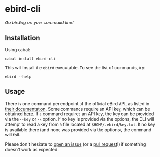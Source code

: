 # ebird-cli

*Go birding on your command line!*

## Installation

Using cabal:

```
cabal install ebird-cli
```

This will install the `ebird` executable. To see the list of commands, try:

```
ebird --help
```

## Usage

There is one command per endpoint of the official eBird API, as listed in [their
documentation][api-docs]. Some commands require an API key, which can be
obtained [here](https://ebird.org/api/keygen). If a command requires an API key,
the key can be provided via the `--key` or `-k` option. If no key is provided
via the options, the CLI will attempt to read a key from a file located at
`$HOME/.ebird/key.txt`. If no key is available there (and none was provided via
the options), the command will fail.

Please don't hesitate to [open an
issue](https://github.com/FinleyMcIlwaine/ebird-haskell/issues) (or a [pull request](https://github.com/FinleyMcIlwaine/ebird-haskell/pulls)!) if something
doesn't work as expected.

<!-- LINKS -->
[api-docs]: https://documenter.getpostman.com/view/664302/S1ENwy59
